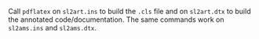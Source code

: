 Call `pdflatex` on `sl2art.ins` to build the `.cls` file and on `sl2art.dtx` to build the annotated code/documentation.
The same commands work on `sl2ams.ins` and `sl2ams.dtx`.
